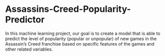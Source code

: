 # Assassins-Creed-Popularity-Predictor

In this machine learning project, our goal is to create a model that is able to predict the level of popularity (popular or unpopular) of new games in the Assassin’s Creed franchise based on specific features of the games and other related variables.
